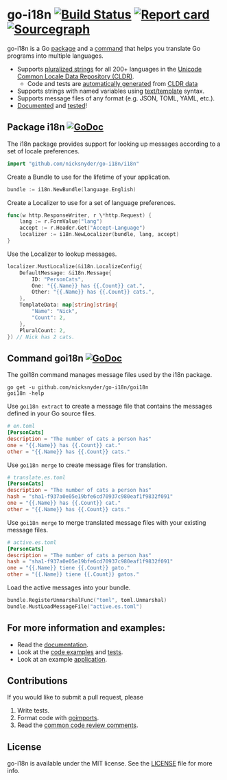 # go-i18n [![Build Status](https://travis-ci.org/nicksnyder/go-i18n.svg?branch=master)](http://travis-ci.org/nicksnyder/go-i18n) [![Report card](https://goreportcard.com/badge/github.com/nicksnyder/go-i18n)](https://goreportcard.com/report/github.com/nicksnyder/go-i18n) [![Sourcegraph](https://sourcegraph.com/github.com/nicksnyder/go-i18n/-/badge.svg)](https://sourcegraph.com/github.com/nicksnyder/go-i18n?badge)

go-i18n is a Go [package](#i18n-package) and a [command](#goi18n-command) that helps you translate Go programs into multiple languages.

* Supports [pluralized strings](http://cldr.unicode.org/index/cldr-spec/plural-rules) for all 200+ languages in the [Unicode Common Locale Data Repository (CLDR)](http://www.unicode.org/cldr/charts/28/supplemental/language_plural_rules.html).
  * Code and tests are [automatically generated](https://github.com/nicksnyder/go-i18n/tree/master/i18n/language/codegen) from [CLDR data](http://cldr.unicode.org/index/downloads)
* Supports strings with named variables using [text/template](http://golang.org/pkg/text/template/) syntax.
* Supports message files of any format (e.g. JSON, TOML, YAML, etc.).
* [Documented](http://godoc.org/github.com/nicksnyder/go-i18n) and [tested](https://travis-ci.org/nicksnyder/go-i18n)!

## Package i18n [![GoDoc](http://godoc.org/github.com/nicksnyder/go-i18n?status.svg)](http://godoc.org/github.com/nicksnyder/go-i18n/i18n)

The i18n package provides support for looking up messages according to a set of locale preferences.

```go
import "github.com/nicksnyder/go-i18n/i18n"
```

Create a Bundle to use for the lifetime of your application.

```go
bundle := i18n.NewBundle(language.English)
```

Create a Localizer to use for a set of language preferences.

```go
func(w http.ResponseWriter, r \*http.Request) {
    lang := r.FormValue("lang")
    accept := r.Header.Get("Accept-Language")
    localizer := i18n.NewLocalizer(bundle, lang, accept)
}
```

Use the Localizer to lookup messages.

```go
localizer.MustLocalize(&i18n.LocalizeConfig{
    DefaultMessage: &i18n.Message{
        ID: "PersonCats",
        One: "{{.Name}} has {{.Count}} cat.",
        Other: "{{.Name}} has {{.Count}} cats.",
    },
    TemplateData: map[string]string{
        "Name": "Nick",
        "Count": 2,
    },
    PluralCount: 2,
}) // Nick has 2 cats.
```

## Command goi18n [![GoDoc](http://godoc.org/github.com/nicksnyder/go-i18n?status.svg)](http://godoc.org/github.com/nicksnyder/go-i18n/goi18n)

The goi18n command manages message files used by the i18n package.

```
go get -u github.com/nicksnyder/go-i18n/goi18n
goi18n -help
```

Use `goi18n extract` to create a message file that contains the messages defined in your Go source files.

```toml
# en.toml
[PersonCats]
description = "The number of cats a person has"
one = "{{.Name}} has {{.Count}} cat."
other = "{{.Name}} has {{.Count}} cats."
```

Use `goi18n merge` to create message files for translation.

```toml
# translate.es.toml
[PersonCats]
description = "The number of cats a person has"
hash = "sha1-f937a0e05e19bfe6cd70937c980eaf1f9832f091"
one = "{{.Name}} has {{.Count}} cat."
other = "{{.Name}} has {{.Count}} cats."
```

Use `goi18n merge` to merge translated message files with your existing message files.

```toml
# active.es.toml
[PersonCats]
description = "The number of cats a person has"
hash = "sha1-f937a0e05e19bfe6cd70937c980eaf1f9832f091"
one = "{{.Name}} tiene {{.Count}} gato."
other = "{{.Name}} tiene {{.Count}} gatos."
```

Load the active messages into your bundle.

```go
bundle.RegisterUnmarshalFunc("toml", toml.Unmarshal)
bundle.MustLoadMessageFile("active.es.toml")
```

## For more information and examples:

* Read the [documentation](http://godoc.org/github.com/nicksnyder/go-i18n/i18n).
* Look at the [code examples](https://github.com/nicksnyder/go-i18n/blob/master/i18n/example_test.go) and [tests](https://github.com/nicksnyder/go-i18n/blob/master/i18n/localizer_test.go).
* Look at an example [application](https://github.com/nicksnyder/go-i18n/tree/master/example).

## Contributions

If you would like to submit a pull request, please

1.  Write tests.
2.  Format code with [goimports](https://github.com/bradfitz/goimports).
3.  Read the [common code review comments](https://github.com/golang/go/wiki/CodeReviewComments).

## License

go-i18n is available under the MIT license. See the [LICENSE](LICENSE) file for more info.
